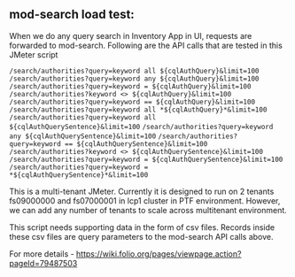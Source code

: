 ## mod-search load test:
When we do any query search in Inventory App in UI, requests are forwarded to mod-search. Following are the API calls that are tested in this JMeter script

`/search/authorities?query=keyword all ${cqlAuthQuery}&limit=100`
`/search/authorities?query=keyword any ${cqlAuthQuery}&limit=100`
`/search/authorities?query=keyword = ${cqlAuthQuery}&limit=100`
`/search/authorities?keyword <> ${cqlAuthQuery}&limit=100`
`/search/authorities?query=keyword == ${cqlAuthQuery}&limit=100`
`/search/authorities?query=keyword all *${cqlAuthQuery}*&limit=100`
`/search/authorities?query=keyword all ${cqlAuthQuerySentence}&limit=100`
`/search/authorities?query=keyword any ${cqlAuthQuerySentence}&limit=100`
`/search/authorities?query=keyword == ${cqlAuthQuerySentence}&limit=100`
`/search/authorities?keyword <> ${cqlAuthQuerySentence}&limit=100`
`/search/authorities?query=keyword = ${cqlAuthQuerySentence}&limit=100`
`/search/authorities?query=keyword = *${cqlAuthQuerySentence}*&limit=100`

This is a multi-tenant JMeter. Currently it is designed to run on 2 tenants fs09000000 and fs07000001 in lcp1 cluster in PTF environment. However, we can add any number of tenants to scale across multitenant environment. 

This script needs supporting data in the form of csv files. Records inside these csv files are query parameters to the mod-search API calls above.

For more details - https://wiki.folio.org/pages/viewpage.action?pageId=79487503